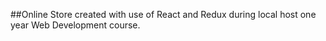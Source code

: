 ##Online Store created with use of React and Redux during local host one year Web Development course.
